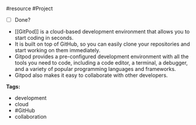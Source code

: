 #resource #Project 

- [ ] Done?
- [[GitPod]] is a cloud-based development environment that allows you to start coding in seconds.
- It is built on top of GitHub, so you can easily clone your repositories and start working on them immediately.
- Gitpod provides a pre-configured development environment with all the tools you need to code, including a code editor, a terminal, a debugger, and a variety of popular programming languages and frameworks.
- Gitpod also makes it easy to collaborate with other developers.

**Tags:**

- development
- cloud
- #GitHub
- collaboration